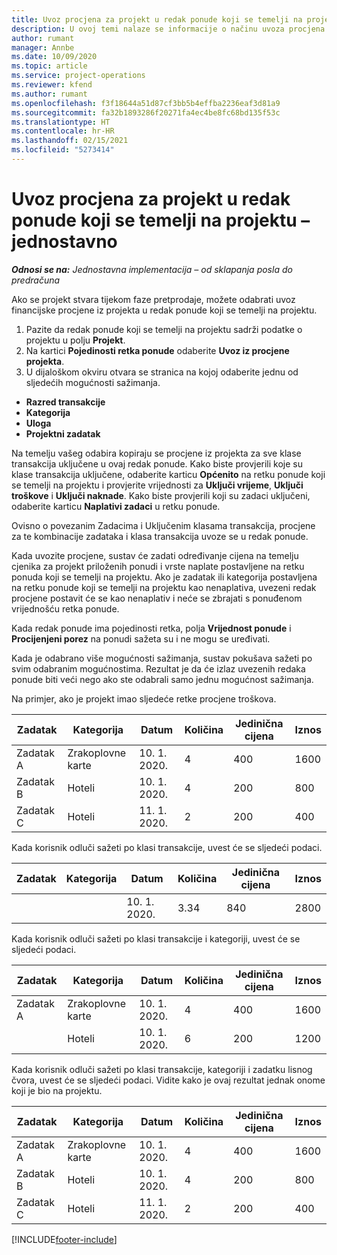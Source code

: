 ```yaml
---
title: Uvoz procjena za projekt u redak ponude koji se temelji na projektu – jednostavno
description: U ovoj temi nalaze se informacije o načinu uvoza procjena iz projekta u redak ponude.
author: rumant
manager: Annbe
ms.date: 10/09/2020
ms.topic: article
ms.service: project-operations
ms.reviewer: kfend
ms.author: rumant
ms.openlocfilehash: f3f18644a51d87cf3bb5b4effba2236eaf3d81a9
ms.sourcegitcommit: fa32b1893286f20271fa4ec4be8fc68bd135f53c
ms.translationtype: HT
ms.contentlocale: hr-HR
ms.lasthandoff: 02/15/2021
ms.locfileid: "5273414"
---
```

# <a name="import-estimates-for-a-project-to-a-project-based-quote-line---lite"></a>Uvoz procjena za projekt u redak ponude koji se temelji na projektu – jednostavno

_**Odnosi se na:** Jednostavna implementacija – od sklapanja posla do predračuna_

Ako se projekt stvara tijekom faze pretprodaje, možete odabrati uvoz financijske procjene iz projekta u redak ponude koji se temelji na projektu.

1. Pazite da redak ponude koji se temelji na projektu sadrži podatke o projektu u polju **Projekt**.
2. Na kartici **Pojedinosti retka ponude** odaberite **Uvoz iz procjene projekta**.
3. U dijaloškom okviru otvara se stranica na kojoj odaberite jednu od sljedećih mogućnosti sažimanja.

  - **Razred transakcije**
  - **Kategorija**
  - **Uloga** 
  - **Projektni zadatak**

Na temelju vašeg odabira kopiraju se procjene iz projekta za sve klase transakcija uključene u ovaj redak ponude. Kako biste provjerili koje su klase transakcija uključene, odaberite karticu **Općenito** na retku ponude koji se temelji na projektu i provjerite vrijednosti za **Uključi vrijeme**, **Uključi troškove** i **Uključi naknade**.  Kako biste provjerili koji su zadaci uključeni, odaberite karticu **Naplativi zadaci** u retku ponude.

Ovisno o povezanim Zadacima i Uključenim klasama transakcija, procjene za te kombinacije zadataka i klasa transakcija uvoze se u redak ponude.

Kada uvozite procjene, sustav će zadati određivanje cijena na temelju cjenika za projekt priloženih ponudi i vrste naplate postavljene na retku ponuda koji se temelji na projektu. Ako je zadatak ili kategorija postavljena na retku ponude koji se temelji na projektu kao nenaplativa, uvezeni redak procjene postavit će se kao nenaplativ i neće se zbrajati s ponuđenom vrijednošću retka ponude.

Kada redak ponude ima pojedinosti retka, polja **Vrijednost ponude** i **Procijenjeni porez** na ponudi sažeta su i ne mogu se uređivati.

Kada je odabrano više mogućnosti sažimanja, sustav pokušava sažeti po svim odabranim mogućnostima. Rezultat je da će izlaz uvezenih redaka ponude biti veći nego ako ste odabrali samo jednu mogućnost sažimanja.

Na primjer, ako je projekt imao sljedeće retke procjene troškova.

| Zadatak | Kategorija | Datum | Količina | Jedinična cijena | Iznos |
| --- | --- | --- | --- | --- | --- |
| Zadatak A | Zrakoplovne karte | 10. 1. 2020. | 4 | 400 | 1600 |
| Zadatak B | Hoteli | 10. 1. 2020. | 4 | 200 | 800 |
| Zadatak C | Hoteli | 11. 1. 2020. | 2 | 200 | 400 |

Kada korisnik odluči sažeti po klasi transakcije, uvest će se sljedeći podaci.

| Zadatak | Kategorija | Datum | Količina | Jedinična cijena | Iznos |
| --- | --- | --- | --- | --- | --- |
|||10. 1. 2020. | 3.34 | 840 | 2800 |

Kada korisnik odluči sažeti po klasi transakcije i kategoriji, uvest će se sljedeći podaci.

| Zadatak | Kategorija | Datum | Količina | Jedinična cijena | Iznos |
| --- | --- | --- | --- | --- | --- |
| Zadatak A | Zrakoplovne karte | 10. 1. 2020. | 4 | 400 | 1600 |
| | Hoteli | 10. 1. 2020. | 6 | 200 | 1200 |

Kada korisnik odluči sažeti po klasi transakcije, kategoriji i zadatku lisnog čvora, uvest će se sljedeći podaci. Vidite kako je ovaj rezultat jednak onome koji je bio na projektu.

| Zadatak | Kategorija | Datum | Količina | Jedinična cijena | Iznos |
| --- | --- | --- | --- | --- | --- |
| Zadatak A | Zrakoplovne karte | 10. 1. 2020. | 4 | 400 | 1600 |
| Zadatak B | Hoteli | 10. 1. 2020. | 4 | 200 | 800 |
| Zadatak C | Hoteli | 11. 1. 2020. | 2 | 200 | 400 |


[!INCLUDE[footer-include](../../includes/footer-banner.md)]